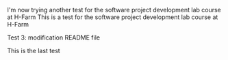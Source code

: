 I'm now trying another test for the software project development lab course at H-Farm
This is a test for the software project development lab course at H-Farm


Test 3: modification README file


This is the last test 
